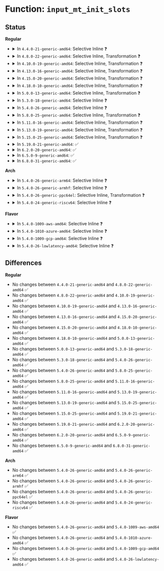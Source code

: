 # Function: <code>input_mt_init_slots</code>

## Status
<b>Regular</b>
<ul>
<li>
<details>
<summary>In <code>4.4.0-21-generic-amd64</code>: Selective Inline ❓</summary>

```c
int input_mt_init_slots(struct input_dev * dev, unsigned int num_slots, unsigned int flags)
```

```json
{
  "name": "input_mt_init_slots",
  "collision_type": "Unique Global",
  "inline_type": "Selective",
  "funcs": [
    {
      "addr": 18446744071585573840,
      "name": "input_mt_init_slots",
      "external": true,
      "loc": "drivers/input/input-mt.c:41",
      "file": "drivers/input/input-mt.c",
      "inline": "not declared, inlined",
      "caller_inline": [],
      "caller_func": [
        "drivers/input/misc/uinput.c:uinput_write"
      ]
    }
  ],
  "symbols": [
    {
      "addr": 18446744071585573840,
      "name": "input_mt_init_slots",
      "section": ".text",
      "bind": "STB_GLOBAL",
      "size": 442
    }
  ]
}
```
</details>
</li>
<li>
<details>
<summary>In <code>4.8.0-22-generic-amd64</code>: Selective Inline, Transformation ❓</summary>

```c
int input_mt_init_slots(struct input_dev * dev, unsigned int num_slots, unsigned int flags)
```

```json
{
  "name": "input_mt_init_slots",
  "collision_type": "Unique Global",
  "inline_type": "Selective",
  "funcs": [
    {
      "addr": 18446744071585967808,
      "name": "input_mt_init_slots",
      "external": true,
      "loc": "drivers/input/input-mt.c:41",
      "file": "drivers/input/input-mt.c",
      "inline": "not declared, inlined",
      "caller_inline": [],
      "caller_func": []
    }
  ],
  "symbols": [
    {
      "addr": 18446744071585967808,
      "name": "input_mt_init_slots.part.3",
      "section": ".text",
      "bind": "STB_LOCAL",
      "size": 409
    },
    {
      "addr": 18446744071585968224,
      "name": "input_mt_init_slots",
      "section": ".text",
      "bind": "STB_GLOBAL",
      "size": 47
    }
  ]
}
```
</details>
</li>
<li>
<details>
<summary>In <code>4.10.0-19-generic-amd64</code>: Selective Inline, Transformation ❓</summary>

```c
int input_mt_init_slots(struct input_dev * dev, unsigned int num_slots, unsigned int flags)
```

```json
{
  "name": "input_mt_init_slots",
  "collision_type": "Unique Global",
  "inline_type": "Selective",
  "funcs": [
    {
      "addr": 18446744071586156160,
      "name": "input_mt_init_slots",
      "external": true,
      "loc": "drivers/input/input-mt.c:41",
      "file": "drivers/input/input-mt.c",
      "inline": "not declared, inlined",
      "caller_inline": [],
      "caller_func": [
        "drivers/input/touchscreen/elants_i2c.c:elants_i2c_probe"
      ]
    }
  ],
  "symbols": [
    {
      "addr": 18446744071586156160,
      "name": "input_mt_init_slots.part.3",
      "section": ".text",
      "bind": "STB_LOCAL",
      "size": 409
    },
    {
      "addr": 18446744071586156576,
      "name": "input_mt_init_slots",
      "section": ".text",
      "bind": "STB_GLOBAL",
      "size": 47
    }
  ]
}
```
</details>
</li>
<li>
<details>
<summary>In <code>4.13.0-16-generic-amd64</code>: Selective Inline, Transformation ❓</summary>

```c
int input_mt_init_slots(struct input_dev * dev, unsigned int num_slots, unsigned int flags)
```

```json
{
  "name": "input_mt_init_slots",
  "collision_type": "Unique Global",
  "inline_type": "Selective",
  "funcs": [
    {
      "addr": 18446744071586245072,
      "name": "input_mt_init_slots",
      "external": true,
      "loc": "drivers/input/input-mt.c:41",
      "file": "drivers/input/input-mt.c",
      "inline": "not declared, inlined",
      "caller_inline": [],
      "caller_func": [
        "drivers/input/touchscreen/elants_i2c.c:elants_i2c_probe"
      ]
    }
  ],
  "symbols": [
    {
      "addr": 18446744071586245072,
      "name": "input_mt_init_slots.part.3",
      "section": ".text",
      "bind": "STB_LOCAL",
      "size": 413
    },
    {
      "addr": 18446744071586245488,
      "name": "input_mt_init_slots",
      "section": ".text",
      "bind": "STB_GLOBAL",
      "size": 48
    }
  ]
}
```
</details>
</li>
<li>
<details>
<summary>In <code>4.15.0-20-generic-amd64</code>: Selective Inline, Transformation ❓</summary>

```c
int input_mt_init_slots(struct input_dev * dev, unsigned int num_slots, unsigned int flags)
```

```json
{
  "name": "input_mt_init_slots",
  "collision_type": "Unique Global",
  "inline_type": "Selective",
  "funcs": [
    {
      "addr": 18446744071586708496,
      "name": "input_mt_init_slots",
      "external": true,
      "loc": "drivers/input/input-mt.c:41",
      "file": "drivers/input/input-mt.c",
      "inline": "not declared, inlined",
      "caller_inline": [],
      "caller_func": [
        "drivers/input/touchscreen/elants_i2c.c:elants_i2c_probe"
      ]
    }
  ],
  "symbols": [
    {
      "addr": 18446744071586708496,
      "name": "input_mt_init_slots.part.3",
      "section": ".text",
      "bind": "STB_LOCAL",
      "size": 413
    },
    {
      "addr": 18446744071586708912,
      "name": "input_mt_init_slots",
      "section": ".text",
      "bind": "STB_GLOBAL",
      "size": 48
    }
  ]
}
```
</details>
</li>
<li>
<details>
<summary>In <code>4.18.0-10-generic-amd64</code>: Selective Inline, Transformation ❓</summary>

```c
int input_mt_init_slots(struct input_dev * dev, unsigned int num_slots, unsigned int flags)
```

```json
{
  "name": "input_mt_init_slots",
  "collision_type": "Unique Global",
  "inline_type": "Selective",
  "funcs": [
    {
      "addr": 18446744071586974992,
      "name": "input_mt_init_slots",
      "external": true,
      "loc": "drivers/input/input-mt.c:41",
      "file": "drivers/input/input-mt.c",
      "inline": "not declared, inlined",
      "caller_inline": [],
      "caller_func": [
        "drivers/input/touchscreen/elants_i2c.c:elants_i2c_probe"
      ]
    }
  ],
  "symbols": [
    {
      "addr": 18446744071586974992,
      "name": "input_mt_init_slots.part.3",
      "section": ".text",
      "bind": "STB_LOCAL",
      "size": 409
    },
    {
      "addr": 18446744071586975408,
      "name": "input_mt_init_slots",
      "section": ".text",
      "bind": "STB_GLOBAL",
      "size": 47
    }
  ]
}
```
</details>
</li>
<li>
<details>
<summary>In <code>5.0.0-13-generic-amd64</code>: Selective Inline, Transformation ❓</summary>

```c
int input_mt_init_slots(struct input_dev * dev, unsigned int num_slots, unsigned int flags)
```

```json
{
  "name": "input_mt_init_slots",
  "collision_type": "Unique Global",
  "inline_type": "Selective",
  "funcs": [
    {
      "addr": 18446744071587136000,
      "name": "input_mt_init_slots",
      "external": true,
      "loc": "drivers/input/input-mt.c:41",
      "file": "drivers/input/input-mt.c",
      "inline": "not declared, inlined",
      "caller_inline": [],
      "caller_func": [
        "drivers/input/touchscreen/elants_i2c.c:elants_i2c_probe"
      ]
    }
  ],
  "symbols": [
    {
      "addr": 18446744071587136000,
      "name": "input_mt_init_slots.part.3",
      "section": ".text",
      "bind": "STB_LOCAL",
      "size": 409
    },
    {
      "addr": 18446744071587136416,
      "name": "input_mt_init_slots",
      "section": ".text",
      "bind": "STB_GLOBAL",
      "size": 47
    }
  ]
}
```
</details>
</li>
<li>
<details>
<summary>In <code>5.3.0-18-generic-amd64</code>: Selective Inline ❓</summary>

```c
int input_mt_init_slots(struct input_dev * dev, unsigned int num_slots, unsigned int flags)
```

```json
{
  "name": "input_mt_init_slots",
  "collision_type": "Unique Global",
  "inline_type": "Selective",
  "funcs": [
    {
      "addr": 18446744071587400992,
      "name": "input_mt_init_slots",
      "external": true,
      "loc": "drivers/input/input-mt.c:38",
      "file": "drivers/input/input-mt.c",
      "inline": "not declared, inlined",
      "caller_inline": [],
      "caller_func": [
        "drivers/input/touchscreen/elants_i2c.c:elants_i2c_probe"
      ]
    }
  ],
  "symbols": [
    {
      "addr": 18446744071587400992,
      "name": "input_mt_init_slots",
      "section": ".text",
      "bind": "STB_GLOBAL",
      "size": 457
    }
  ]
}
```
</details>
</li>
<li>
<details>
<summary>In <code>5.4.0-26-generic-amd64</code>: Selective Inline ❓</summary>

```c
int input_mt_init_slots(struct input_dev * dev, unsigned int num_slots, unsigned int flags)
```

```json
{
  "name": "input_mt_init_slots",
  "collision_type": "Unique Global",
  "inline_type": "Selective",
  "funcs": [
    {
      "addr": 18446744071587603088,
      "name": "input_mt_init_slots",
      "external": true,
      "loc": "drivers/input/input-mt.c:38",
      "file": "drivers/input/input-mt.c",
      "inline": "not declared, inlined",
      "caller_inline": [],
      "caller_func": [
        "drivers/input/touchscreen/elants_i2c.c:elants_i2c_probe"
      ]
    }
  ],
  "symbols": [
    {
      "addr": 18446744071587603088,
      "name": "input_mt_init_slots",
      "section": ".text",
      "bind": "STB_GLOBAL",
      "size": 457
    }
  ]
}
```
</details>
</li>
<li>
<details>
<summary>In <code>5.8.0-25-generic-amd64</code>: Selective Inline, Transformation ❓</summary>

```c
int input_mt_init_slots(struct input_dev * dev, unsigned int num_slots, unsigned int flags)
```

```json
{
  "name": "input_mt_init_slots",
  "collision_type": "Unique Global",
  "inline_type": "Selective",
  "funcs": [
    {
      "addr": 18446744071588466400,
      "name": "input_mt_init_slots",
      "external": true,
      "loc": "drivers/input/input-mt.c:38",
      "file": "drivers/input/input-mt.c",
      "inline": "not declared, inlined",
      "caller_inline": [],
      "caller_func": [
        "drivers/input/touchscreen/elants_i2c.c:elants_i2c_probe",
        "drivers/input/misc/uinput.c:uinput_create_device"
      ]
    }
  ],
  "symbols": [
    {
      "addr": 18446744071588466400,
      "name": "input_mt_init_slots.part.0",
      "section": ".text",
      "bind": "STB_LOCAL",
      "size": 416
    },
    {
      "addr": 18446744071588466816,
      "name": "input_mt_init_slots",
      "section": ".text",
      "bind": "STB_GLOBAL",
      "size": 47
    }
  ]
}
```
</details>
</li>
<li>
<details>
<summary>In <code>5.11.0-16-generic-amd64</code>: Selective Inline, Transformation ❓</summary>

```c
int input_mt_init_slots(struct input_dev * dev, unsigned int num_slots, unsigned int flags)
```

```json
{
  "name": "input_mt_init_slots",
  "collision_type": "Unique Global",
  "inline_type": "Selective",
  "funcs": [
    {
      "addr": 18446744071588496272,
      "name": "input_mt_init_slots",
      "external": true,
      "loc": "drivers/input/input-mt.c:38",
      "file": "drivers/input/input-mt.c",
      "inline": "not declared, inlined",
      "caller_inline": [],
      "caller_func": [
        "drivers/input/touchscreen/elants_i2c.c:elants_i2c_probe",
        "drivers/input/misc/uinput.c:uinput_create_device"
      ]
    }
  ],
  "symbols": [
    {
      "addr": 18446744071588496272,
      "name": "input_mt_init_slots.part.0",
      "section": ".text",
      "bind": "STB_LOCAL",
      "size": 426
    },
    {
      "addr": 18446744071588496704,
      "name": "input_mt_init_slots",
      "section": ".text",
      "bind": "STB_GLOBAL",
      "size": 47
    }
  ]
}
```
</details>
</li>
<li>
<details>
<summary>In <code>5.13.0-19-generic-amd64</code>: Selective Inline, Transformation ❓</summary>

```c
int input_mt_init_slots(struct input_dev * dev, unsigned int num_slots, unsigned int flags)
```

```json
{
  "name": "input_mt_init_slots",
  "collision_type": "Unique Global",
  "inline_type": "Selective",
  "funcs": [
    {
      "addr": 18446744071588378368,
      "name": "input_mt_init_slots",
      "external": true,
      "loc": "drivers/input/input-mt.c:38",
      "file": "drivers/input/input-mt.c",
      "inline": "not declared, inlined",
      "caller_inline": [],
      "caller_func": [
        "drivers/input/touchscreen/elants_i2c.c:elants_i2c_probe",
        "drivers/input/misc/uinput.c:uinput_create_device"
      ]
    }
  ],
  "symbols": [
    {
      "addr": 18446744071588378368,
      "name": "input_mt_init_slots.part.0",
      "section": ".text",
      "bind": "STB_LOCAL",
      "size": 425
    },
    {
      "addr": 18446744071588378800,
      "name": "input_mt_init_slots",
      "section": ".text",
      "bind": "STB_GLOBAL",
      "size": 47
    }
  ]
}
```
</details>
</li>
<li>
<details>
<summary>In <code>5.15.0-25-generic-amd64</code>: Selective Inline, Transformation ❓</summary>

```c
int input_mt_init_slots(struct input_dev * dev, unsigned int num_slots, unsigned int flags)
```

```json
{
  "name": "input_mt_init_slots",
  "collision_type": "Unique Global",
  "inline_type": "Selective",
  "funcs": [
    {
      "addr": 18446744071589042544,
      "name": "input_mt_init_slots",
      "external": true,
      "loc": "drivers/input/input-mt.c:38",
      "file": "drivers/input/input-mt.c",
      "inline": "not declared, inlined",
      "caller_inline": [],
      "caller_func": [
        "drivers/input/touchscreen/elants_i2c.c:elants_i2c_probe",
        "drivers/input/misc/uinput.c:uinput_create_device"
      ]
    }
  ],
  "symbols": [
    {
      "addr": 18446744071589042544,
      "name": "input_mt_init_slots.part.0",
      "section": ".text",
      "bind": "STB_LOCAL",
      "size": 425
    },
    {
      "addr": 18446744071589042976,
      "name": "input_mt_init_slots",
      "section": ".text",
      "bind": "STB_GLOBAL",
      "size": 47
    }
  ]
}
```
</details>
</li>
<li>
<details>
<summary>In <code>5.19.0-21-generic-amd64</code>: ✅</summary>

```c
int input_mt_init_slots(struct input_dev * dev, unsigned int num_slots, unsigned int flags)
```

```json
{
  "name": "input_mt_init_slots",
  "collision_type": "Unique Global",
  "inline_type": "No",
  "funcs": [
    {
      "addr": 18446744071590483328,
      "name": "input_mt_init_slots",
      "external": true,
      "loc": "drivers/input/input-mt.c:38",
      "file": "drivers/input/input-mt.c",
      "inline": "seen, unknown",
      "caller_inline": [],
      "caller_func": [
        "drivers/input/touchscreen/elants_i2c.c:elants_i2c_probe",
        "drivers/input/misc/uinput.c:uinput_create_device"
      ]
    }
  ],
  "symbols": [
    {
      "addr": 18446744071590483328,
      "name": "input_mt_init_slots",
      "section": ".text",
      "bind": "STB_GLOBAL",
      "size": 509
    }
  ]
}
```
</details>
</li>
<li>
<details>
<summary>In <code>6.2.0-20-generic-amd64</code>: ✅</summary>

```c
int input_mt_init_slots(struct input_dev * dev, unsigned int num_slots, unsigned int flags)
```

```json
{
  "name": "input_mt_init_slots",
  "collision_type": "Unique Global",
  "inline_type": "No",
  "funcs": [
    {
      "addr": 18446744071592128416,
      "name": "input_mt_init_slots",
      "external": true,
      "loc": "drivers/input/input-mt.c:39",
      "file": "drivers/input/input-mt.c",
      "inline": "seen, unknown",
      "caller_inline": [],
      "caller_func": [
        "drivers/input/touchscreen/elants_i2c.c:elants_i2c_probe",
        "drivers/input/misc/uinput.c:uinput_create_device"
      ]
    }
  ],
  "symbols": [
    {
      "addr": 18446744071592128416,
      "name": "input_mt_init_slots",
      "section": ".text",
      "bind": "STB_GLOBAL",
      "size": 500
    }
  ]
}
```
</details>
</li>
<li>
<details>
<summary>In <code>6.5.0-9-generic-amd64</code>: ✅</summary>

```c
int input_mt_init_slots(struct input_dev * dev, unsigned int num_slots, unsigned int flags)
```

```json
{
  "name": "input_mt_init_slots",
  "collision_type": "Unique Global",
  "inline_type": "No",
  "funcs": [
    {
      "addr": 18446744071592551808,
      "name": "input_mt_init_slots",
      "external": true,
      "loc": "drivers/input/input-mt.c:39",
      "file": "drivers/input/input-mt.c",
      "inline": "seen, unknown",
      "caller_inline": [],
      "caller_func": [
        "drivers/input/touchscreen/elants_i2c.c:elants_i2c_probe",
        "drivers/input/misc/uinput.c:uinput_create_device"
      ]
    }
  ],
  "symbols": [
    {
      "addr": 18446744071592551808,
      "name": "input_mt_init_slots",
      "section": ".text",
      "bind": "STB_GLOBAL",
      "size": 508
    }
  ]
}
```
</details>
</li>
<li>
<details>
<summary>In <code>6.8.0-31-generic-amd64</code>: ✅</summary>

```c
int input_mt_init_slots(struct input_dev * dev, unsigned int num_slots, unsigned int flags)
```

```json
{
  "name": "input_mt_init_slots",
  "collision_type": "Unique Global",
  "inline_type": "No",
  "funcs": [
    {
      "addr": 18446744071593296256,
      "name": "input_mt_init_slots",
      "external": true,
      "loc": "drivers/input/input-mt.c:39",
      "file": "drivers/input/input-mt.c",
      "inline": "seen, unknown",
      "caller_inline": [],
      "caller_func": [
        "drivers/input/touchscreen/elants_i2c.c:elants_i2c_probe",
        "drivers/input/misc/uinput.c:uinput_create_device"
      ]
    }
  ],
  "symbols": [
    {
      "addr": 18446744071593296256,
      "name": "input_mt_init_slots",
      "section": ".text",
      "bind": "STB_GLOBAL",
      "size": 508
    }
  ]
}
```
</details>
</li>
</ul>
<b>Arch</b>
<ul>
<li>
<details>
<summary>In <code>5.4.0-26-generic-arm64</code>: Selective Inline ❓</summary>

```c
int input_mt_init_slots(struct input_dev * dev, unsigned int num_slots, unsigned int flags)
```

```json
{
  "name": "input_mt_init_slots",
  "collision_type": "Unique Global",
  "inline_type": "Selective",
  "funcs": [
    {
      "addr": 18446603336500748968,
      "name": "input_mt_init_slots",
      "external": true,
      "loc": "drivers/input/input-mt.c:38",
      "file": "drivers/input/input-mt.c",
      "inline": "not declared, inlined",
      "caller_inline": [],
      "caller_func": []
    }
  ],
  "symbols": [
    {
      "addr": 18446603336500748968,
      "name": "input_mt_init_slots",
      "section": ".text",
      "bind": "STB_GLOBAL",
      "size": 496
    }
  ]
}
```
</details>
</li>
<li>
<details>
<summary>In <code>5.4.0-26-generic-armhf</code>: Selective Inline ❓</summary>

```c
int input_mt_init_slots(struct input_dev * dev, unsigned int num_slots, unsigned int flags)
```

```json
{
  "name": "input_mt_init_slots",
  "collision_type": "Unique Global",
  "inline_type": "Selective",
  "funcs": [
    {
      "addr": 3233267424,
      "name": "input_mt_init_slots",
      "external": true,
      "loc": "drivers/input/input-mt.c:38",
      "file": "drivers/input/input-mt.c",
      "inline": "not declared, inlined",
      "caller_inline": [],
      "caller_func": [
        "drivers/input/misc/uinput.c:uinput_ioctl_handler"
      ]
    }
  ],
  "symbols": [
    {
      "addr": 3233267424,
      "name": "input_mt_init_slots",
      "section": ".text",
      "bind": "STB_GLOBAL",
      "size": 548
    }
  ]
}
```
</details>
</li>
<li>
<details>
<summary>In <code>5.4.0-26-generic-ppc64el</code>: Selective Inline, Transformation ❓</summary>

```c
int input_mt_init_slots(struct input_dev * dev, unsigned int num_slots, unsigned int flags)
```

```json
{
  "name": "input_mt_init_slots",
  "collision_type": "Unique Global",
  "inline_type": "Selective",
  "funcs": [
    {
      "addr": 13835058055294198544,
      "name": "input_mt_init_slots",
      "external": true,
      "loc": "drivers/input/input-mt.c:38",
      "file": "drivers/input/input-mt.c",
      "inline": "not declared, inlined",
      "caller_inline": [],
      "caller_func": [
        "drivers/input/misc/uinput.c:uinput_ioctl_handler"
      ]
    }
  ],
  "symbols": [
    {
      "addr": 13835058055294198544,
      "name": "input_mt_init_slots.part.0",
      "section": ".text",
      "bind": "STB_LOCAL",
      "size": 580
    },
    {
      "addr": 13835058055294199136,
      "name": "input_mt_init_slots",
      "section": ".text",
      "bind": "STB_GLOBAL",
      "size": 88
    }
  ]
}
```
</details>
</li>
<li>
<details>
<summary>In <code>5.4.0-24-generic-riscv64</code>: Selective Inline ❓</summary>

```c
int input_mt_init_slots(struct input_dev * dev, unsigned int num_slots, unsigned int flags)
```

```json
{
  "name": "input_mt_init_slots",
  "collision_type": "Unique Global",
  "inline_type": "Selective",
  "funcs": [
    {
      "addr": 18446743936277589008,
      "name": "input_mt_init_slots",
      "external": true,
      "loc": "drivers/input/input-mt.c:38",
      "file": "drivers/input/input-mt.c",
      "inline": "not declared, inlined",
      "caller_inline": [],
      "caller_func": [
        "drivers/input/misc/uinput.c:uinput_ioctl_handler"
      ]
    }
  ],
  "symbols": [
    {
      "addr": 18446743936277589008,
      "name": "input_mt_init_slots",
      "section": ".text",
      "bind": "STB_GLOBAL",
      "size": 418
    }
  ]
}
```
</details>
</li>
</ul>
<b>Flavor</b>
<ul>
<li>
<details>
<summary>In <code>5.4.0-1009-aws-amd64</code>: Selective Inline ❓</summary>

```c
int input_mt_init_slots(struct input_dev * dev, unsigned int num_slots, unsigned int flags)
```

```json
{
  "name": "input_mt_init_slots",
  "collision_type": "Unique Global",
  "inline_type": "Selective",
  "funcs": [
    {
      "addr": 18446744071587295904,
      "name": "input_mt_init_slots",
      "external": true,
      "loc": "drivers/input/input-mt.c:38",
      "file": "drivers/input/input-mt.c",
      "inline": "not declared, inlined",
      "caller_inline": [],
      "caller_func": []
    }
  ],
  "symbols": [
    {
      "addr": 18446744071587295904,
      "name": "input_mt_init_slots",
      "section": ".text",
      "bind": "STB_GLOBAL",
      "size": 457
    }
  ]
}
```
</details>
</li>
<li>
<details>
<summary>In <code>5.4.0-1010-azure-amd64</code>: Selective Inline ❓</summary>

```c
int input_mt_init_slots(struct input_dev * dev, unsigned int num_slots, unsigned int flags)
```

```json
{
  "name": "input_mt_init_slots",
  "collision_type": "Unique Global",
  "inline_type": "Selective",
  "funcs": [
    {
      "addr": 18446744071587064304,
      "name": "input_mt_init_slots",
      "external": true,
      "loc": "drivers/input/input-mt.c:38",
      "file": "drivers/input/input-mt.c",
      "inline": "not declared, inlined",
      "caller_inline": [],
      "caller_func": []
    }
  ],
  "symbols": [
    {
      "addr": 18446744071587064304,
      "name": "input_mt_init_slots",
      "section": ".text",
      "bind": "STB_GLOBAL",
      "size": 457
    }
  ]
}
```
</details>
</li>
<li>
<details>
<summary>In <code>5.4.0-1009-gcp-amd64</code>: Selective Inline ❓</summary>

```c
int input_mt_init_slots(struct input_dev * dev, unsigned int num_slots, unsigned int flags)
```

```json
{
  "name": "input_mt_init_slots",
  "collision_type": "Unique Global",
  "inline_type": "Selective",
  "funcs": [
    {
      "addr": 18446744071587554336,
      "name": "input_mt_init_slots",
      "external": true,
      "loc": "drivers/input/input-mt.c:38",
      "file": "drivers/input/input-mt.c",
      "inline": "not declared, inlined",
      "caller_inline": [],
      "caller_func": [
        "drivers/input/touchscreen/elants_i2c.c:elants_i2c_probe"
      ]
    }
  ],
  "symbols": [
    {
      "addr": 18446744071587554336,
      "name": "input_mt_init_slots",
      "section": ".text",
      "bind": "STB_GLOBAL",
      "size": 457
    }
  ]
}
```
</details>
</li>
<li>
<details>
<summary>In <code>5.4.0-26-lowlatency-amd64</code>: Selective Inline ❓</summary>

```c
int input_mt_init_slots(struct input_dev * dev, unsigned int num_slots, unsigned int flags)
```

```json
{
  "name": "input_mt_init_slots",
  "collision_type": "Unique Global",
  "inline_type": "Selective",
  "funcs": [
    {
      "addr": 18446744071587665392,
      "name": "input_mt_init_slots",
      "external": true,
      "loc": "drivers/input/input-mt.c:38",
      "file": "drivers/input/input-mt.c",
      "inline": "not declared, inlined",
      "caller_inline": [],
      "caller_func": [
        "drivers/input/touchscreen/elants_i2c.c:elants_i2c_probe"
      ]
    }
  ],
  "symbols": [
    {
      "addr": 18446744071587665392,
      "name": "input_mt_init_slots",
      "section": ".text",
      "bind": "STB_GLOBAL",
      "size": 457
    }
  ]
}
```
</details>
</li>
</ul>

## Differences
<b>Regular</b>
<ul>
<li>
No changes between <code>4.4.0-21-generic-amd64</code> and <code>4.8.0-22-generic-amd64</code> ✅
</li>
<li>
No changes between <code>4.8.0-22-generic-amd64</code> and <code>4.10.0-19-generic-amd64</code> ✅
</li>
<li>
No changes between <code>4.10.0-19-generic-amd64</code> and <code>4.13.0-16-generic-amd64</code> ✅
</li>
<li>
No changes between <code>4.13.0-16-generic-amd64</code> and <code>4.15.0-20-generic-amd64</code> ✅
</li>
<li>
No changes between <code>4.15.0-20-generic-amd64</code> and <code>4.18.0-10-generic-amd64</code> ✅
</li>
<li>
No changes between <code>4.18.0-10-generic-amd64</code> and <code>5.0.0-13-generic-amd64</code> ✅
</li>
<li>
No changes between <code>5.0.0-13-generic-amd64</code> and <code>5.3.0-18-generic-amd64</code> ✅
</li>
<li>
No changes between <code>5.3.0-18-generic-amd64</code> and <code>5.4.0-26-generic-amd64</code> ✅
</li>
<li>
No changes between <code>5.4.0-26-generic-amd64</code> and <code>5.8.0-25-generic-amd64</code> ✅
</li>
<li>
No changes between <code>5.8.0-25-generic-amd64</code> and <code>5.11.0-16-generic-amd64</code> ✅
</li>
<li>
No changes between <code>5.11.0-16-generic-amd64</code> and <code>5.13.0-19-generic-amd64</code> ✅
</li>
<li>
No changes between <code>5.13.0-19-generic-amd64</code> and <code>5.15.0-25-generic-amd64</code> ✅
</li>
<li>
No changes between <code>5.15.0-25-generic-amd64</code> and <code>5.19.0-21-generic-amd64</code> ✅
</li>
<li>
No changes between <code>5.19.0-21-generic-amd64</code> and <code>6.2.0-20-generic-amd64</code> ✅
</li>
<li>
No changes between <code>6.2.0-20-generic-amd64</code> and <code>6.5.0-9-generic-amd64</code> ✅
</li>
<li>
No changes between <code>6.5.0-9-generic-amd64</code> and <code>6.8.0-31-generic-amd64</code> ✅
</li>
</ul>
<b>Arch</b>
<ul>
<li>
No changes between <code>5.4.0-26-generic-amd64</code> and <code>5.4.0-26-generic-arm64</code> ✅
</li>
<li>
No changes between <code>5.4.0-26-generic-amd64</code> and <code>5.4.0-26-generic-armhf</code> ✅
</li>
<li>
No changes between <code>5.4.0-26-generic-amd64</code> and <code>5.4.0-26-generic-ppc64el</code> ✅
</li>
<li>
No changes between <code>5.4.0-26-generic-amd64</code> and <code>5.4.0-24-generic-riscv64</code> ✅
</li>
</ul>
<b>Flavor</b>
<ul>
<li>
No changes between <code>5.4.0-26-generic-amd64</code> and <code>5.4.0-1009-aws-amd64</code> ✅
</li>
<li>
No changes between <code>5.4.0-26-generic-amd64</code> and <code>5.4.0-1010-azure-amd64</code> ✅
</li>
<li>
No changes between <code>5.4.0-26-generic-amd64</code> and <code>5.4.0-1009-gcp-amd64</code> ✅
</li>
<li>
No changes between <code>5.4.0-26-generic-amd64</code> and <code>5.4.0-26-lowlatency-amd64</code> ✅
</li>
</ul>
